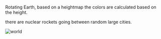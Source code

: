 Rotating Earth, based on a heightmap 
the colors are calculated based on the height.

there are nuclear rockets going between random large cities.

![world](https://github.com/Nr5/Earth/assets/5329468/8873e655-c674-4e1c-885d-d76707239cd8)
